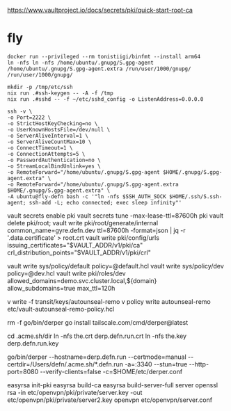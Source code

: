 https://www.vaultproject.io/docs/secrets/pki/quick-start-root-ca

# fly
```
docker run --privileged --rm tonistiigi/binfmt --install arm64
ln -nfs ln -nfs /home/ubuntu/.gnupg/S.gpg-agent /home/ubuntu/.gnupg/S.gpg-agent.extra /run/user/1000/gnupg/ /run/user/1000/gnupg/

mkdir -p /tmp/etc/ssh
nix run .#ssh-keygen -- -A -f /tmp
nix run .#sshd -- -f ~/etc/sshd_config -o ListenAddress=0.0.0.0

ssh -v \
-o Port=2222 \
-o StrictHostKeyChecking=no \
-o UserKnownHostsFile=/dev/null \
-o ServerAliveInterval=1 \
-o ServerAliveCountMax=10 \
-o ConnectTimeout=1 \
-o ConnectionAttempts=5 \
-o PasswordAuthentication=no \
-o StreamLocalBindUnlink=yes \
-o RemoteForward="/home/ubuntu/.gnupg/S.gpg-agent $HOME/.gnupg/S.gpg-agent.extra" \
-o RemoteForward="/home/ubuntu/.gnupg/S.gpg-agent.extra $HOME/.gnupg/S.gpg-agent.extra" \
-A ubuntu@fly-defn bash -c '"ln -nfs $SSH_AUTH_SOCK $HOME/.ssh/S.ssh-agent; ssh-add -L; echo connected; exec sleep infinity"'

```
vault secrets enable pki
vault secrets tune -max-lease-ttl=87600h pki
vault delete pki/root; vault write pki/root/generate/internal common_name=gyre.defn.dev ttl=87600h -format=json | jq -r '.data.certificate' > root.crt
vault write pki/config/urls issuing_certificates="$VAULT_ADDR/v1/pki/ca" crl_distribution_points="$VAULT_ADDR/v1/pki/crl"

vault write sys/policy/default policy=@default.hcl
vault write sys/policy/dev policy=@dev.hcl
vault write pki/roles/dev allowed_domains=demo.svc.cluster.local,${domain} allow_subdomains=true max_ttl=120h

v write -f transit/keys/autounseal-remo
v policy write autounseal-remo etc/vault-autounseal-remo-policy.hcl

rm -f go/bin/derper
go install tailscale.com/cmd/derper@latest

cd .acme.sh/dir
ln -nfs the.crt derp.defn.run.crt
ln -nfs the.key derp.defn.run.key

go/bin/derper --hostname=derp.defn.run --certmode=manual --certdir=/Users/defn/.acme.sh/\*.defn.run -a=:3340 --stun=true --http-port=8080 --verify-clients=false -c=$HOME/etc/derper.conf

easyrsa init-pki
easyrsa build-ca
easyrsa build-server-full server
openssl rsa -in etc/openvpn/pki/private/server.key  -out etc/openvpn/pki/private/server2.key
openvpn etc/openvpn/server.conf
```
